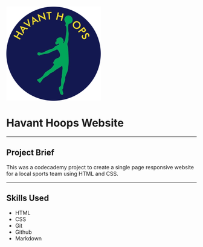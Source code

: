 ![Havant Hoops logo](./hoopslogomd.png)

# Havant Hoops Website
--------------
## Project Brief

This was a codecademy project to create a single page responsive website for a local sports team using HTML and CSS.

--------------
## Skills Used

- HTML
- CSS
- Git
- Github
- Markdown 
